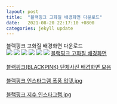 ```yaml
---
layout: post
title:  "블랙핑크 고화질 배경화면 다운로드"
date:   2021-08-20 22:17:10 +0800
categories: jekyll update
---
```

<style>c {display:block !important}</style>
블랙핑크 고화질 배경화면 다운로드<br>
<img src='https://blog.kakaocdn.net/dn/cR2sxv/btqPZJHPDa7/Bw0KXR09jrykJ8kD6T4Dh0/img.jpg'>
<img src='https://i.pinimg.com/originals/b5/98/45/b598459546542c68a7dd4d94ba8e899d.jpg'>
<img src='https://i.pinimg.com/originals/73/ed/83/73ed8338346577a86934b0d783666986.jpg'>
<img src='https://i.pinimg.com/originals/6e/0a/77/6e0a770e720cf49aa7008e362765af1c.jpg'>
<img src='https://blog.kakaocdn.net/dn/zXMYy/btqJbm03izS/P7FbLS2cFO2yEh9B4DqFik/img.jpg'>
<img src='https://a-static.besthdwallpaper.com/membros-do-blackpink-em-ice-cream-m-v-o-album-papel-de-parede-2880x1620-61107_52.jpg'>
<a href='https://ae3a.github.io/blog/7'>블랙핑크 고화질 배경화면</a><br><br>
<a href='https://ae3a.github.io/blog/7-%EB%B3%B5%EC%82%AC%EB%B3%B8-(3)'>블랙핑크(BLACKPINK) 단체사진 배경화면 모음</a><br><br>
<a href='https://ae3a.github.io/blog/7-%EB%B3%B5%EC%82%AC%EB%B3%B8-(4)'>블랙핑크 인스타그램 폭풍 업뎃.jpg</a><br><br>
<a href='https://ae3a.github.io/blog/7-%EB%B3%B5%EC%82%AC%EB%B3%B8'>블랙핑크 지수 인스타그램.jpg</a><br><br>